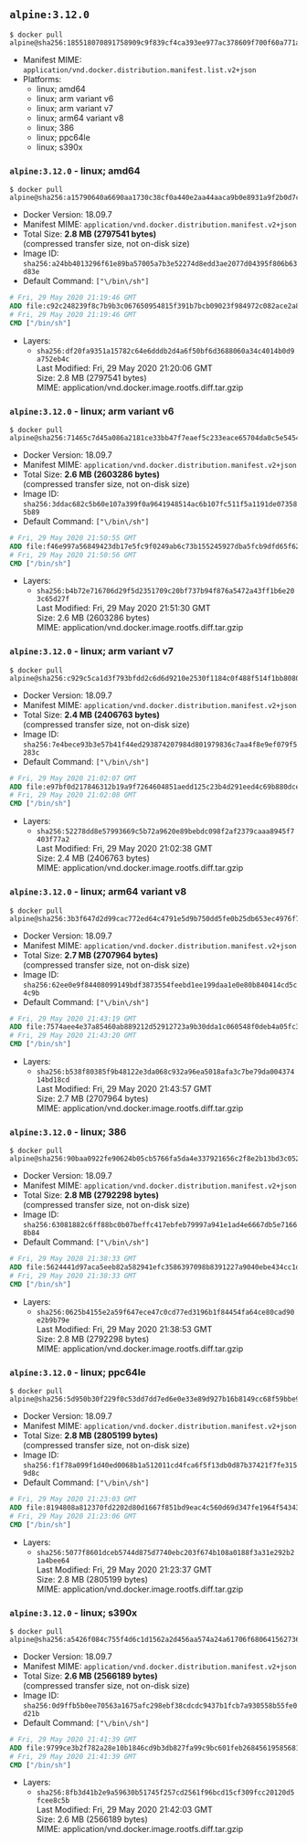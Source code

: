 ## `alpine:3.12.0`

```console
$ docker pull alpine@sha256:185518070891758909c9f839cf4ca393ee977ac378609f700f60a771a2dfe321
```

-	Manifest MIME: `application/vnd.docker.distribution.manifest.list.v2+json`
-	Platforms:
	-	linux; amd64
	-	linux; arm variant v6
	-	linux; arm variant v7
	-	linux; arm64 variant v8
	-	linux; 386
	-	linux; ppc64le
	-	linux; s390x

### `alpine:3.12.0` - linux; amd64

```console
$ docker pull alpine@sha256:a15790640a6690aa1730c38cf0a440e2aa44aaca9b0e8931a9f2b0d7cc90fd65
```

-	Docker Version: 18.09.7
-	Manifest MIME: `application/vnd.docker.distribution.manifest.v2+json`
-	Total Size: **2.8 MB (2797541 bytes)**  
	(compressed transfer size, not on-disk size)
-	Image ID: `sha256:a24bb4013296f61e89ba57005a7b3e52274d8edd3ae2077d04395f806b63d83e`
-	Default Command: `["\/bin\/sh"]`

```dockerfile
# Fri, 29 May 2020 21:19:46 GMT
ADD file:c92c248239f8c7b9b3c067650954815f391b7bcb09023f984972c082ace2a8d0 in / 
# Fri, 29 May 2020 21:19:46 GMT
CMD ["/bin/sh"]
```

-	Layers:
	-	`sha256:df20fa9351a15782c64e6dddb2d4a6f50bf6d3688060a34c4014b0d9a752eb4c`  
		Last Modified: Fri, 29 May 2020 21:20:06 GMT  
		Size: 2.8 MB (2797541 bytes)  
		MIME: application/vnd.docker.image.rootfs.diff.tar.gzip

### `alpine:3.12.0` - linux; arm variant v6

```console
$ docker pull alpine@sha256:71465c7d45a086a2181ce33bb47f7eaef5c233eace65704da0c5e5454a79cee5
```

-	Docker Version: 18.09.7
-	Manifest MIME: `application/vnd.docker.distribution.manifest.v2+json`
-	Total Size: **2.6 MB (2603286 bytes)**  
	(compressed transfer size, not on-disk size)
-	Image ID: `sha256:3ddac682c5b60e107a399f0a9641948514ac6b107fc511f5a1191de073585b89`
-	Default Command: `["\/bin\/sh"]`

```dockerfile
# Fri, 29 May 2020 21:50:55 GMT
ADD file:f46e997a56849423db17e5fc9f0249ab6c73b155245927dba5fcb9dfd65f622f in / 
# Fri, 29 May 2020 21:50:56 GMT
CMD ["/bin/sh"]
```

-	Layers:
	-	`sha256:b4b72e716706d29f5d2351709c20bf737b94f876a5472a43ff1b6e203c65d27f`  
		Last Modified: Fri, 29 May 2020 21:51:30 GMT  
		Size: 2.6 MB (2603286 bytes)  
		MIME: application/vnd.docker.image.rootfs.diff.tar.gzip

### `alpine:3.12.0` - linux; arm variant v7

```console
$ docker pull alpine@sha256:c929c5ca1d3f793bfdd2c6d6d9210e2530f1184c0f488f514f1bb8080bb1e82b
```

-	Docker Version: 18.09.7
-	Manifest MIME: `application/vnd.docker.distribution.manifest.v2+json`
-	Total Size: **2.4 MB (2406763 bytes)**  
	(compressed transfer size, not on-disk size)
-	Image ID: `sha256:7e4bece93b3e57b41f44ed293874207984d801979836c7aa4f8e9ef079f5283c`
-	Default Command: `["\/bin\/sh"]`

```dockerfile
# Fri, 29 May 2020 21:02:07 GMT
ADD file:e97bf0d217846312b19a9f7264604851aedd125c23b4d291eed4c69b880dce26 in / 
# Fri, 29 May 2020 21:02:08 GMT
CMD ["/bin/sh"]
```

-	Layers:
	-	`sha256:52278dd8e57993669c5b72a9620e89bebdc098f2af2379caaa8945f7403f77a2`  
		Last Modified: Fri, 29 May 2020 21:02:38 GMT  
		Size: 2.4 MB (2406763 bytes)  
		MIME: application/vnd.docker.image.rootfs.diff.tar.gzip

### `alpine:3.12.0` - linux; arm64 variant v8

```console
$ docker pull alpine@sha256:3b3f647d2d99cac772ed64c4791e5d9b750dd5fe0b25db653ec4976f7b72837c
```

-	Docker Version: 18.09.7
-	Manifest MIME: `application/vnd.docker.distribution.manifest.v2+json`
-	Total Size: **2.7 MB (2707964 bytes)**  
	(compressed transfer size, not on-disk size)
-	Image ID: `sha256:62ee0e9f84408099149bdf3873554feebd1ee199daa1e0e80b840414cd5c4c9b`
-	Default Command: `["\/bin\/sh"]`

```dockerfile
# Fri, 29 May 2020 21:43:19 GMT
ADD file:7574aee4e37a85460ab889212d52912723a9b30dda1c060548f0deb4a05fc398 in / 
# Fri, 29 May 2020 21:43:20 GMT
CMD ["/bin/sh"]
```

-	Layers:
	-	`sha256:b538f80385f9b48122e3da068c932a96ea5018afa3c7be79da00437414bd18cd`  
		Last Modified: Fri, 29 May 2020 21:43:57 GMT  
		Size: 2.7 MB (2707964 bytes)  
		MIME: application/vnd.docker.image.rootfs.diff.tar.gzip

### `alpine:3.12.0` - linux; 386

```console
$ docker pull alpine@sha256:90baa0922fe90624b05cb5766fa5da4e337921656c2f8e2b13bd3c052a0baac1
```

-	Docker Version: 18.09.7
-	Manifest MIME: `application/vnd.docker.distribution.manifest.v2+json`
-	Total Size: **2.8 MB (2792298 bytes)**  
	(compressed transfer size, not on-disk size)
-	Image ID: `sha256:63081882c6ff88bc0b07beffc417ebfeb79997a941e1ad4e6667db5e71668b84`
-	Default Command: `["\/bin\/sh"]`

```dockerfile
# Fri, 29 May 2020 21:38:33 GMT
ADD file:5624441d97aca5eeb82a582941efc3586397098b8391227a9040ebe434cc1d6b in / 
# Fri, 29 May 2020 21:38:33 GMT
CMD ["/bin/sh"]
```

-	Layers:
	-	`sha256:0625b4155e2a59f647ece47c0cd77ed3196b1f84454fa64ce80cad90e2b9b79e`  
		Last Modified: Fri, 29 May 2020 21:38:53 GMT  
		Size: 2.8 MB (2792298 bytes)  
		MIME: application/vnd.docker.image.rootfs.diff.tar.gzip

### `alpine:3.12.0` - linux; ppc64le

```console
$ docker pull alpine@sha256:5d950b30f229f0c53dd7dd7ed6e0e33e89d927b16b8149cc68f59bbe99219cc1
```

-	Docker Version: 18.09.7
-	Manifest MIME: `application/vnd.docker.distribution.manifest.v2+json`
-	Total Size: **2.8 MB (2805199 bytes)**  
	(compressed transfer size, not on-disk size)
-	Image ID: `sha256:f1f78a099f1d40ed0068b1a512011cd4fca6f5f13db0d87b37421f7fe3159d8c`
-	Default Command: `["\/bin\/sh"]`

```dockerfile
# Fri, 29 May 2020 21:23:03 GMT
ADD file:8194808a812370fd2202d80d1667f851bd9eac4c560d69d347fe1964f54343de in / 
# Fri, 29 May 2020 21:23:06 GMT
CMD ["/bin/sh"]
```

-	Layers:
	-	`sha256:5077f8601dceb5744d875d7740ebc203f674b108a0188f3a31e292b21a4bee64`  
		Last Modified: Fri, 29 May 2020 21:23:37 GMT  
		Size: 2.8 MB (2805199 bytes)  
		MIME: application/vnd.docker.image.rootfs.diff.tar.gzip

### `alpine:3.12.0` - linux; s390x

```console
$ docker pull alpine@sha256:a5426f084c755f4d6c1d1562a2d456aa574a24a61706f6806415627360c06ac0
```

-	Docker Version: 18.09.7
-	Manifest MIME: `application/vnd.docker.distribution.manifest.v2+json`
-	Total Size: **2.6 MB (2566189 bytes)**  
	(compressed transfer size, not on-disk size)
-	Image ID: `sha256:0d9ffb5b0ee70563a1675afc298ebf38cdcdc9437b1fcb7a930558b55fe0d21b`
-	Default Command: `["\/bin\/sh"]`

```dockerfile
# Fri, 29 May 2020 21:41:39 GMT
ADD file:9799ce3b2f782a28e10b1846cd9b3db827fa99c9bc601feb268456195856814e in / 
# Fri, 29 May 2020 21:41:39 GMT
CMD ["/bin/sh"]
```

-	Layers:
	-	`sha256:8fb3d41b2e9a59630b51745f257cd2561f96bcd15cf309fcc20120d5fcee8c5b`  
		Last Modified: Fri, 29 May 2020 21:42:03 GMT  
		Size: 2.6 MB (2566189 bytes)  
		MIME: application/vnd.docker.image.rootfs.diff.tar.gzip
